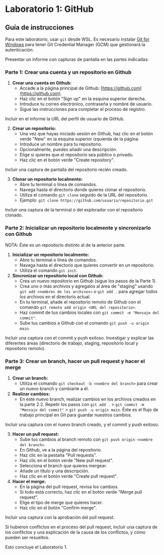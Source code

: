 # Laboratorio 1: GitHub
## Guía de instrucciones

Para este laboratorio, usar `git` desde WSL. Es necesario instalar [Git for Windows](https://git-scm.com/downloads/win) para tener Git Credential Manager (GCM) que gestionará la autenticación.


Presentar un informe con capturas de pantalla en las partes indicadas:

### Parte 1: Crear una cuenta y un repositorio en Github

1.  **Crear una cuenta en Github:**
    *   Accede a la página principal de Github: [https://github.com](https://github.com).
    *   Haz clic en el botón "Sign up" en la esquina superior derecha.
    *   Introduce tu correo electrónico, contraseña y nombre de usuario.
    *   Sigue las instrucciones para completar el proceso de registro.

Incluir en el informe la URL del perfil de usuario de GitHub.

2.  **Crear un repositorio:**
    *   Una vez que hayas iniciado sesión en Github, haz clic en el botón verde "New" en la esquina superior izquierda de la página.
    *   Introduce un nombre para tu repositorio.
    *   Opcionalmente, puedes añadir una descripción.
    *   Elige si quieres que el repositorio sea público o privado.
    *   Haz clic en el botón verde "Create repository".

Incluir una captura de pantalla del repositorio recién creado.

3.  **Clonar un repositorio localmente:**
    *   Abre tu terminal o línea de comandos.
    *   Navega hasta el directorio donde quieres clonar el repositorio.
    *   Utiliza el comando `git clone` seguido de la URL del repositorio.
    *   Ejemplo: `git clone https://github.com/usuario/repositorio.git`

Incluir una captura de la terminal o del explorador con el repositorio clonado.

### Parte 2: Inicializar un repositorio localmente y sincronizarlo con Github

NOTA: Éste es un repositorio distinto al de la anterior parte.

1.  **Inicializar un repositorio localmente:**
    *   Abre tu terminal o línea de comandos.
    *   Navega hasta el directorio que quieres convertir en un repositorio.
    *   Utiliza el comando `git init`.
2.  **Sincronizar un repositorio local con Github:**
    *   Crea un nuevo repositorio en Github (sigue los pasos de la Parte 1).
    *   Crea uno o más archivos y agregalos al área de "staging" usando `git add <nombres de los archivos>` o `git add .` para agregar todos los archivos en el directorio actual.
    *   En tu terminal, añade el repositorio remoto de Github con el comando `git remote add origin <URL del repositorio>`.
    *   Haz commit de tus cambios locales con `git commit -m "Mensaje del commit"`.
    *   Sube tus cambios a Github con el comando `git push -u origin main`.

Incluir una captura con el commit y push exitoso. Investigar y explicar las diferentes áreas (directorio de trabajo, staging, repositorio local y repositorio remoto).

### Parte 3: Crear un branch, hacer un pull request y hacer el merge

1.  **Crear un branch:**
    *   Utiliza el comando `git checkout -b <nombre del branch>` para crear un nuevo branch y cambiarte a él.
2.  **Realizar cambios:**
    *   En este nuevo branch, realizar cambios en los archivos creados en la parte 2.2. Repetir los pasos con `git add .` > `git commit -m "Mensaje del commit"` > `git push -u origin main`. Éste es el flujo de trabajo principal en Git para guardar nuestros cambios.

Incluir una captura con el nuevo branch creado, y el commit y push exitoso.

3.  **Hacer un pull request:**
    *   Sube tus cambios al branch remoto con `git push origin <nombre del branch>`.
    *   En Github, ve a la página del repositorio.
    *   Haz clic en la pestaña "Pull requests".
    *   Haz clic en el botón verde "New pull request".
    *   Selecciona el branch que quieres mergear.
    *   Añade un título y una descripción.
    *   Haz clic en el botón verde "Create pull request".
4.  **Hacer el merge:**
    *   En la página del pull request, revisa los cambios.
    *   Si todo está correcto, haz clic en el botón verde "Merge pull request".
    *   Elige el tipo de merge que quieres hacer.
    *   Haz clic en el botón "Confirm merge".

Incluir una captura con la aprobación del pull request.

Si hubieron conflictos en el proceso del pull request, incluir una captura de los conflictos y una explicación de la causa de los conflictos, y cómo pueden ser resueltos.

Esto concluye el Laboratorio 1.